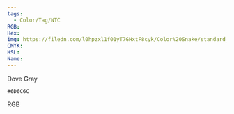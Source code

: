 ```yaml
---
tags:
  - Color/Tag/NTC
RGB:
Hex:
img: https://filedn.com/l0hpzxl1f01yT7GHxtF8cyk/Color%20Snake/standard_csv_to_svg/6D6C6C.svg
CMYK:
HSL:
Name:
---
```

Dove Gray
```palette
#6D6C6C
```
RGB
